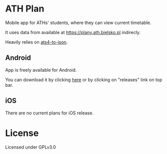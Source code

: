 # ATH Plan

Mobile app for ATHs' students, where they can view current timetable.

It uses data from available at https://plany.ath.bielsko.pl indirecly.

Heavily relies on [ats4-to-json](https://github.com/cvgore/ats4-to-json).

## Android

App is freely available for Android.

You can download it by clicking [here](https://github.com/cvgore/ath-plan/releases) or by clicking on "releases" link on top bar.

## iOS

There are no current plans for iOS release.

# License

Licensed under GPLv3.0

